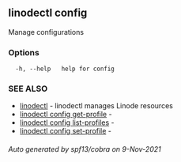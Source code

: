 ## linodectl config

Manage configurations

### Options

```
  -h, --help   help for config
```

### SEE ALSO

* [linodectl](linodectl.md)	 - linodectl manages Linode resources
* [linodectl config get-profile](linodectl_config_get-profile.md)	 - 
* [linodectl config list-profiles](linodectl_config_list-profiles.md)	 - 
* [linodectl config set-profile](linodectl_config_set-profile.md)	 - 

###### Auto generated by spf13/cobra on 9-Nov-2021
